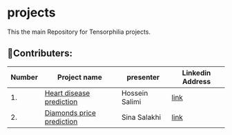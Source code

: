 # projects
This the main Repository for Tensorphilia projects.

## 🤝Contributers:
|Number|Project name|presenter|Linkedin Address| 
|----------|----------|----------|----------| 
|1.|[Heart disease prediction](https://github.com/tensorphilia/projects/tree/main/session1-Heart-disease-prediction)|Hossein Salimi|[link](linkedin.com/in/hossein-salimi)|
|2.|[Diamonds price prediction](https://github.com/tensorphilia/projects/tree/main/session2-diamonds-price-prediction)|Sina Salakhi|[link](linkedin.com/in/sina-salakhi)|